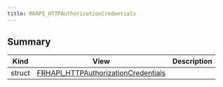 ```yaml
---
title: RHAPI_HTTPAuthorizationCredentials
---
```


## Summary
| Kind | View | Description |
|------|------|-------------|
|struct|[FRHAPI_HTTPAuthorizationCredentials](/unreal-plugins/all/structfrhapi__httpauthorizationcredentials/#structFRHAPI__HTTPAuthorizationCredentials)||
